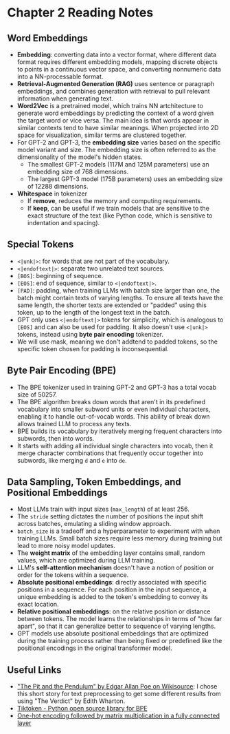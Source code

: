 # Chapter 2 Reading Notes

## Word Embeddings
- **Embedding**: converting data into a vector format, where different data format requires different embedding models, mapping discrete objects to points in a continuous vector space, and converting nonnumeric data into a NN-processable format.
- **Retrieval-Augmented Generation (RAG)** uses sentence or paragraph embeddings, and combines generation with retrieval to pull relevant information when generating text.
- **Word2Vec** is a pretrained model, which trains NN artchitecture to generate word embeddings by predicting the context of a word given the target word or vice versa. The main idea is that words appear in similar contexts tend to have similar meanings. When projected into 2D space for visualization, similar terms are clustered together.
- For GPT-2 and GPT-3, the **embedding size** varies based on the specific model variant and size. The embedding size is often referred to as the dimensionality of the model's hidden states.
    - The smallest GPT-2 models (117M and 125M parameters) use an embedding size of 768 dimensions.
    - The largest GPT-3 model (175B parameters) uses an embedding size of 12288 dimensions.
- **Whitespace** in tokenizer
    - If **remove**, reduces the memory and computing requirements.
    - If **keep**, can be useful if we train models that are sensitive to the exact structure of the text (like Python code, which is sensitive to indentation and spacing).

## Special Tokens
- `<|unk|>`: for words that are not part of the vocabulary.
- `<|endoftext|>`: separate two unrelated text sources.
- `[BOS]`: beginning of sequence.
- `[EOS]`: end of sequence, similar to `<|endoftext|>`.
- `[PAD]`: padding, when training LLMs with batch size larger than one, the batch might contain texts of varying lengths. To ensure all texts have the same length, the shorter texts are extended or "padded" using this token, up to the length of the longest text in the batch.
- GPT only uses `<|endoftext|>` tokens for simplicity, which is analogous to `[EOS]` and can also be used for padding. It also doesn't use `<|unk|>` tokens, instead using **byte pair encoding** tokenizer.
- We will use mask, meaning we don't addtend to padded tokens, so the specific token chosen for padding is inconsequential.

## Byte Pair Encoding (BPE)
- The BPE tokenizer used in training GPT-2 and GPT-3 has a total vocab size of 50257. 
- The BPE algorithm breaks down words that aren't in its predefined vocabulary into smaller subword units or even individual characters, enabling it to handle out-of-vocab words. This ability of break down allows trained LLM to process any texts.
- BPE builds its vocabulary by iteratively merging frequent characters into subwords, then into words.
- It starts with adding all individual single characters into vocab, then it merge character combinations that frequently occur together into subwords, like merging `d` and `e` into `de`.

## Data Sampling, Token Embeddings, and Positional Embeddings
- Most LLMs train with input sizes (`max_length`) of at least 256.
- The `stride` setting dictates the number of positions the input shift across batches, emulating a sliding window approach.
- `batch_size` is a tradeoff and a hyperparameter to experiment with when training LLMs. Small batch sizes require less memory during training but lead to more noisy model updates.
- The **weight matrix** of the embedding layer contains small, random values, which are optimized during LLM training. 
- LLM's **self-attention mechanism** doesn't have a notion of position or order for the tokens within a sequence.
- **Absolute positional embeddings**: directly associated with specific positions in a sequence. For each position in the input sequence, a unique embedding is added to the token's embedding to convey its exact location.
- **Relative positional embeddings**: on the relative position or distance between tokens. The model learns the relationships in terms of "how far apart", so that it can generalize better to sequence of varying lengths.
- GPT models use absolute positional embeddings that are optimized during the training process rather than being fixed or predefined like the positional encodings in the original transformer model.

## Useful Links
- ["The Pit and the Pendulum" by Edgar Allan Poe on Wikisource](https://en.wikisource.org/wiki/The_Works_of_the_Late_Edgar_Allan_Poe_(1850)/Volume_1/The_Pit_and_the_Pendulum): I chose this short story for text preprocessing to get some different results from using "The Verdict" by Edith Wharton.
- [Tiktoken - Python open source library for BPE](https://github.com/openai/tiktoken)
- [One-hot encoding followed by matrix multiplication in a fully connected layer](https://github.com/rasbt/LLMs-from-scratch/tree/main/ch02/03_bonus_embedding-vs-matmul)